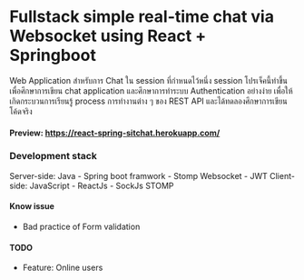 # Fullstack simple real-time chat via Websocket using React + Springboot
Web Application สำหรับการ Chat ใน session ที่กำหนดไว้หนึ่ง session โปรเจ็คนี้ทำขึ้นเพื่อศึกษาการเขียน chat application และศึกษาการทำระบบ Authentication อย่างง่าย เพื่อให้เกิดกระบวนการเรียนรู้ process การทำงานต่าง ๆ ของ REST API และได้ทดลองศึกษาการเขียนโค้ดจริง
#### Preview: https://react-spring-sitchat.herokuapp.com/

### Development stack
Server-side: Java - Spring boot framwork - Stomp Websocket - JWT
Client-side: JavaScript - ReactJs - SockJs STOMP

#### Know issue
* Bad practice of Form validation

#### TODO
* Feature: Online users